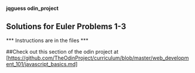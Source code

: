 #### jqguess odin_project


## Solutions for Euler Problems 1-3




*** Instructions are in the files ***




##Check out this section of the odin project at
 [https://github.com/TheOdinProject/curriculum/blob/master/web_development_101/javascript_basics.md]